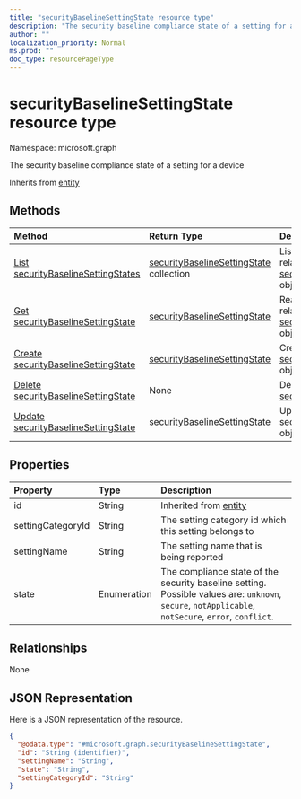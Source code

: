 ```yaml
---
title: "securityBaselineSettingState resource type"
description: "The security baseline compliance state of a setting for a device"
author: ""
localization_priority: Normal
ms.prod: ""
doc_type: resourcePageType
---
```


# securityBaselineSettingState resource type


Namespace: microsoft.graph

The security baseline compliance state of a setting for a device


Inherits from [entity](../resources/entity.md)

## Methods
|Method|Return Type|Description|
|:---|:---|:---|
|[List securityBaselineSettingStates](../api/securitybaselinesettingstate-list.md)|[securityBaselineSettingState](../resources/securitybaselinesettingstate.md) collection|List properties and relationships of the [securityBaselineSettingState](../resources/securitybaselinesettingstate.md) objects.|
|[Get securityBaselineSettingState](../api/securitybaselinesettingstate-get.md)|[securityBaselineSettingState](../resources/securitybaselinesettingstate.md)|Read properties and relationships of the [securityBaselineSettingState](../resources/securitybaselinesettingstate.md) object.|
|[Create securityBaselineSettingState](../api/securitybaselinesettingstate-create.md)|[securityBaselineSettingState](../resources/securitybaselinesettingstate.md)|Create a new [securityBaselineSettingState](../resources/securitybaselinesettingstate.md) object.|
|[Delete securityBaselineSettingState](../api/securitybaselinesettingstate-delete.md)|None|Deletes a [securityBaselineSettingState](../resources/securitybaselinesettingstate.md).|
|[Update securityBaselineSettingState](../api/securitybaselinesettingstate-update.md)|[securityBaselineSettingState](../resources/securitybaselinesettingstate.md)|Update the properties of a [securityBaselineSettingState](../resources/securitybaselinesettingstate.md) object.|

## Properties
|Property|Type|Description|
|:---|:---|:---|
|id|String| Inherited from [entity](../resources/entity.md)|
|settingCategoryId|String|The setting category id which this setting belongs to|
|settingName|String|The setting name that is being reported|
|state|Enumeration|The compliance state of the security baseline setting. Possible values are: `unknown`, `secure`, `notApplicable`, `notSecure`, `error`, `conflict`.|

## Relationships
None

## JSON Representation
Here is a JSON representation of the resource.
<!-- {
  "blockType": "resource",
  "keyProperty": "id",
  "@odata.type": "microsoft.graph.securityBaselineSettingState",
  "baseType": "microsoft.graph.entity",
  "openType": false
}
-->
``` json
{
  "@odata.type": "#microsoft.graph.securityBaselineSettingState",
  "id": "String (identifier)",
  "settingName": "String",
  "state": "String",
  "settingCategoryId": "String"
}
```

